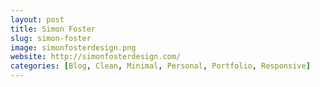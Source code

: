 ```yaml
---
layout: post
title: Simon Foster
slug: simon-foster
image: simonfosterdesign.png
website: http://simonfosterdesign.com/
categories: [Blog, Clean, Minimal, Personal, Portfolio, Responsive]
---
```

